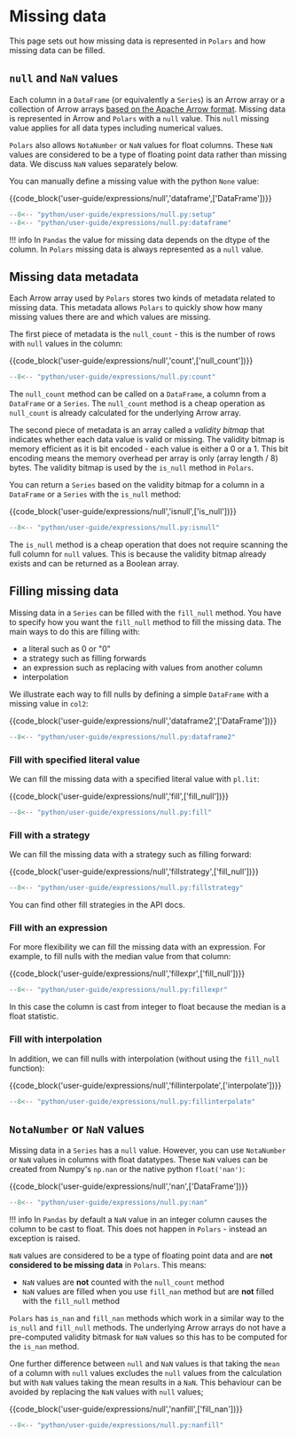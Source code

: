 # Missing data

This page sets out how missing data is represented in `Polars` and how missing data can be filled.

## `null` and `NaN` values

Each column in a `DataFrame` (or equivalently a `Series`) is an Arrow array or a collection of Arrow arrays [based on the Apache Arrow format](https://arrow.apache.org/docs/format/Columnar.html#null-count). Missing data is represented in Arrow and `Polars` with a `null` value. This `null` missing value applies for all data types including numerical values.

`Polars` also allows `NotaNumber` or `NaN` values for float columns. These `NaN` values are considered to be a type of floating point data rather than missing data. We discuss `NaN` values separately below.

You can manually define a missing value with the python `None` value:

{{code_block('user-guide/expressions/null','dataframe',['DataFrame'])}}

```python exec="on" result="text" session="user-guide/null"
--8<-- "python/user-guide/expressions/null.py:setup"
--8<-- "python/user-guide/expressions/null.py:dataframe"
```


!!! info
    In `Pandas` the value for missing data depends on the dtype of the column. In `Polars` missing data is always represented as a `null` value.

## Missing data metadata

Each Arrow array used by `Polars` stores two kinds of metadata related to missing data. This metadata allows `Polars` to quickly show how many missing values there are and which values are missing.

The first piece of metadata is the `null_count` - this is the number of rows with `null` values in the column:

{{code_block('user-guide/expressions/null','count',['null_count'])}}

```python exec="on" result="text" session="user-guide/null"
--8<-- "python/user-guide/expressions/null.py:count"
```

The `null_count` method can be called on a `DataFrame`, a column from a `DataFrame` or a `Series`. The `null_count` method is a cheap operation as `null_count` is already calculated for the underlying Arrow array.

The second piece of metadata is an array called a *validity bitmap* that indicates whether each data value is valid or missing.
The validity bitmap is memory efficient as it is bit encoded - each value is either a 0 or a 1. This bit encoding means the memory overhead per array is only (array length / 8) bytes. The validity bitmap is used by the `is_null` method in `Polars`.

You can return a `Series` based on the validity bitmap for a column in a `DataFrame` or a `Series` with the `is_null` method:

{{code_block('user-guide/expressions/null','isnull',['is_null'])}}

```python exec="on" result="text" session="user-guide/null"
--8<-- "python/user-guide/expressions/null.py:isnull"
```

The `is_null` method is a cheap operation that does not require scanning the full column for `null` values. This is because the validity bitmap already exists and can be returned as a Boolean array.

## Filling missing data

Missing data in a `Series` can be filled with the `fill_null` method. You have to specify how you want the `fill_null` method to fill the missing data. The main ways to do this are filling with:

- a literal such as 0 or "0"
- a strategy such as filling forwards
- an expression such as replacing with values from another column
- interpolation

We illustrate each way to fill nulls by defining a simple `DataFrame` with a missing value in `col2`:

{{code_block('user-guide/expressions/null','dataframe2',['DataFrame'])}}

```python exec="on" result="text" session="user-guide/null"
--8<-- "python/user-guide/expressions/null.py:dataframe2"
```

### Fill with specified literal value

We can fill the missing data with a specified literal value with `pl.lit`:

{{code_block('user-guide/expressions/null','fill',['fill_null'])}}

```python exec="on" result="text" session="user-guide/null"
--8<-- "python/user-guide/expressions/null.py:fill"
```

### Fill with a strategy

We can fill the missing data with a strategy such as filling forward:


{{code_block('user-guide/expressions/null','fillstrategy',['fill_null'])}}

```python exec="on" result="text" session="user-guide/null"
--8<-- "python/user-guide/expressions/null.py:fillstrategy"
```

You can find other fill strategies in the API docs.

### Fill with an expression

For more flexibility we can fill the missing data with an expression. For example,
to fill nulls with the median value from that column:

{{code_block('user-guide/expressions/null','fillexpr',['fill_null'])}}

```python exec="on" result="text" session="user-guide/null"
--8<-- "python/user-guide/expressions/null.py:fillexpr"
```

In this case the column is cast from integer to float because the median is a float statistic.

### Fill with interpolation

In addition, we can fill nulls with interpolation (without using the `fill_null` function):

{{code_block('user-guide/expressions/null','fillinterpolate',['interpolate'])}}

```python exec="on" result="text" session="user-guide/null"
--8<-- "python/user-guide/expressions/null.py:fillinterpolate"
```


## `NotaNumber` or `NaN` values

Missing data in a `Series` has a `null` value. However, you can use `NotaNumber` or `NaN` values in columns with float datatypes. These `NaN` values can be created from Numpy's `np.nan` or the native python `float('nan')`:

{{code_block('user-guide/expressions/null','nan',['DataFrame'])}}

```python exec="on" result="text" session="user-guide/null"
--8<-- "python/user-guide/expressions/null.py:nan"
```

!!! info
    In `Pandas` by default a `NaN` value in an integer column causes the column to be cast to float. This does not happen in `Polars` - instead an exception is raised.

`NaN` values are considered to be a type of floating point data and are **not considered to be missing data** in `Polars`. This means:

- `NaN` values are **not** counted with the `null_count` method
- `NaN` values are filled when you use `fill_nan` method but are **not** filled with the `fill_null` method

`Polars` has `is_nan` and `fill_nan` methods which work in a similar way to the `is_null` and `fill_null` methods. The underlying Arrow arrays do not have a pre-computed validity bitmask for `NaN` values so this has to be computed for the `is_nan` method.

One further difference between `null` and `NaN` values is that taking the `mean` of a column with `null` values excludes the `null` values from the calculation but with `NaN` values taking the mean results in a `NaN`. This behaviour can be avoided by replacing the `NaN` values with `null` values;

{{code_block('user-guide/expressions/null','nanfill',['fill_nan'])}}

```python exec="on" result="text" session="user-guide/null"
--8<-- "python/user-guide/expressions/null.py:nanfill"
```